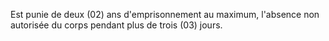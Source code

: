 Est punie de deux (02) ans d'emprisonnement au maximum, l'absence non autorisée du corps pendant plus de trois (03) jours.